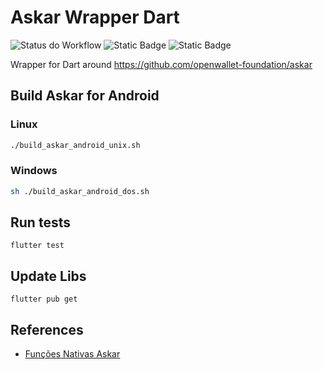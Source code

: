 # Askar Wrapper Dart

![Status do Workflow](https://github.com/CPqD/askar-wrapper-dart/actions/workflows/dart.yml/badge.svg)
![Static Badge](https://img.shields.io/badge/Askar_Version-0%2E3%2E2-orange)
![Static Badge](https://img.shields.io/badge/Dart_Version-3%2E6%2E0-blue)

Wrapper for Dart around https://github.com/openwallet-foundation/askar

## Build Askar for Android

### Linux

```bash
./build_askar_android_unix.sh 
```

### Windows
```bash
sh ./build_askar_android_dos.sh
```

## Run tests

```
flutter test
```

## Update Libs

```
flutter pub get
```

## References

- [Funções Nativas Askar](etc/libaries_askar.h)
